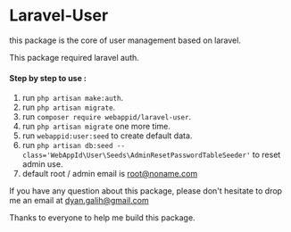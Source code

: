 # Laravel-User

this package is the core of user management based on laravel.

This package required laravel auth. 

#### Step by step to use :

1. run `php artisan make:auth`.
2. run `php artisan migrate`.
3. run `composer require webappid/laravel-user`.
4. run `php artisan migrate` one more time.
5. run `webappid:user:seed` to create default data.
6. run `php artisan db:seed --class='WebAppId\User\Seeds\AdminResetPasswordTableSeeder'` to reset admin use.
7. default root / admin email is root@noname.com

If you have any question about this package, please don't hesitate to drop me an email at dyan.galih@gmail.com

Thanks to everyone to help me build this package. 